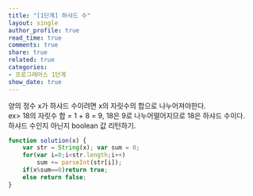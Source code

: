 ```yaml
---
title: "[1단계] 하샤드 수"
layout: single
author_profile: true
read_time: true
comments: true
share: true
related: true
categories:
- 프로그래머스 1단계
show_date: true
---
```


양의 정수 x가 하샤드 수이려면 x의 자릿수의 합으로 나누어져야한다.      
ex> 18의 자릿수 합 = 1 + 8 = 9, 18은 9로 나누어떨어지므로 18은 하샤드 수이다.      
하샤드 수인지 아닌지 boolean 값 리턴하기.


```js
function solution(x) {
    var str = String(x); var sum = 0;
    for(var i=0;i<str.length;i++)
        sum += parseInt(str[i]);
    if(x%sum==0)return true;
    else return false;
}
```